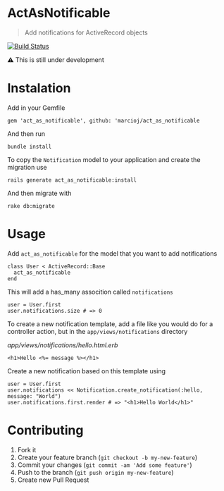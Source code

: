 # ActAsNotificable
> Add notifications for ActiveRecord objects

[![Build Status][travis_badge]][travis]

:warning: This is still under development

# Instalation

Add in your Gemfile

`gem 'act_as_notificable', github: 'marcioj/act_as_notificable`

And then run

`bundle install`

To copy the `Notification` model to your application and create the migration use

`rails generate act_as_notificable:install`

And then migrate with

`rake db:migrate`

# Usage

Add `act_as_notificable` for the model that you want to add notifications

```
class User < ActiveRecord::Base
  act_as_notificable
end
```

This will add a has_many assocition called `notifications`

```
user = User.first
user.notifications.size # => 0
```

To create a new notification template, add a file like you would do for a controller action, but in the `app/views/notifications` directory

*app/views/notifications/hello.html.erb*
```
<h1>Hello <%= message %></h1>
```

Create a new notification based on this template using
```
user = User.first
user.notifications << Notification.create_notification(:hello, message: "World")
user.notifications.first.render # => "<h1>Hello World</h1>"
```

# Contributing

1. Fork it
2. Create your feature branch (`git checkout -b my-new-feature`)
3. Commit your changes (`git commit -am 'Add some feature'`)
4. Push to the branch (`git push origin my-new-feature`)
5. Create new Pull Request

[travis]: https://travis-ci.org/marcioj/act_as_notificable
[travis_badge]: https://travis-ci.org/marcioj/act_as_notificable.svg?branch=master
